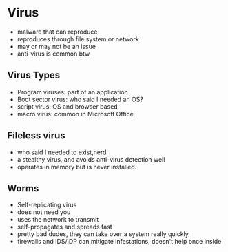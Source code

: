 # Virus

- malware that can reproduce
- reproduces through file system or network
- may or may not be an issue
- anti-virus is common btw

## Virus Types

- Program viruses: part of an application
- Boot sector virus: who said I needed an OS?
- script virus: OS and browser based
- macro virus: common in Microsoft Office

## Fileless virus

- who said I needed to exist,nerd
- a stealthy virus, and avoids anti-virus detection well
- operates in memory but is never installed.

## Worms

- Self-replicating virus
- does not need you
- uses the network to transmit
- self-propagates and spreads fast
- pretty bad dudes, they can take over a system really quickly
- firewalls and IDS/IDP can mitigate infestations, doesn't help once inside
